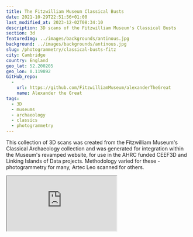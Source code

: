 ```yaml
---
title: The Fitzwilliam Museum Classical Busts
date: 2021-10-29T22:51:56+01:00
last_modified_at: 2023-12-02T08:34:10
description: 3D scans of the Fitzwilliam Museum's Classical Busts
section: 3d
featuredImg: ../images/backgrounds/antinous.jpg
background: ../images/backgrounds/antinous.jpg
slug: /photogrammetry/classical-busts-fitz
city: Cambridge
country: England
geo_lat: 52.200205
geo_lon: 0.119892
GitHub_repo:
  - 
    url: https://github.com/FitzwilliamMuseum/alexanderTheGreat
    name: Alexander the Great
tags: 
  - 3D
  - museums
  - archaeology
  - classics
  - photogrammetry
---
```


This collection of 3D scans was created from the Fitzwilliam Museum's Classical Archaeology collection and 
was generated for integration within the Museum's revamped website, for use in 
the AHRC funded CEEF3D and Linking Islands of Data projects. Methodology varied 
for these - photogrammetry for many, Artec Leo scanned for others.

<div class="ratio ratio-1x1 my-3">
  <iframe title="A 3D model play list from the Fitzwilliam Museum Classical Archaeology section" src="https://sketchfab.com/playlists/embed?collection=6dbffee912ad49fea843edaff090a1a0"  allow="autoplay; fullscreen; vr" mozallowfullscreen="true" webkitallowfullscreen="true"></iframe>
</div>
